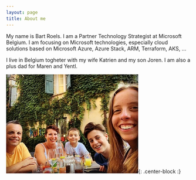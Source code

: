```yaml
---
layout: page
title: About me
---
```


My name is Bart Roels. 
I am a Partner Technology Strategist at Microsoft Belgium.
I am focusing on Microsoft technologies, especially cloud solutions based on Microsoft Azure, Azure Stack, ARM, Terraform, AKS, ...

I live in Belgium togheter with my wife Katrien and my son Joren. I am also a plus dad for Maren and Yentl.

![Image of my family](img/myfamily.jpg){: .center-block :}

